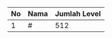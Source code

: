 | No | Nama            | Jumlah Level |
|----|-----------------|--------------|
| 1  | #    |    512        |
